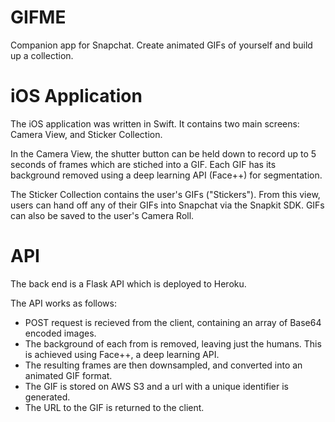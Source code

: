 # GIFME
Companion app for Snapchat. Create animated GIFs of yourself and build up a collection.

# iOS Application
The iOS application was written in Swift. It contains two main screens: Camera View, and Sticker Collection.

In the Camera View, the shutter button can be held down to record up to 5 seconds of frames which are stiched into a GIF. Each GIF has its background removed using a deep learning API (Face++) for segmentation.

The Sticker Collection contains the user's GIFs ("Stickers"). From this view, users can hand off any of their GIFs into Snapchat via the Snapkit SDK. GIFs can also be saved to the user's Camera Roll.

# API
The back end is a Flask API which is deployed to Heroku.

The API works as follows:
- POST request is recieved from the client, containing an array of Base64 encoded images.
- The background of each from is removed, leaving just the humans. This is achieved using Face++, a deep learning API.
- The resulting frames are then downsampled, and converted into an animated GIF format.
- The GIF is stored on AWS S3 and a url with a unique identifier is generated.
- The URL to the GIF is returned to the client.
